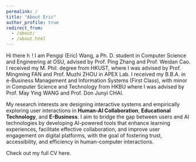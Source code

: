 ```yaml
---
permalink: /
title: "About Eric"
author_profile: true
redirect_from: 
  - /about/
  - /about.html
---
```



Hi there <img src='https://github-production-user-asset-6210df.s3.amazonaws.com/24524555/238178097-766d336d-b87d-44ba-807c-c51de2bc6b4d.gif' alt='hello' style='width: auto; height: 1em;'>! I am Pengqi (Eric) Wang, a Ph. D. student in Computer Science and Engineering at OSU, advised by <a href="https://www.pingzhang.net/index.html" style="text-decoration: none;">Prof. Ping Zhang</a> and <a href="https://medicine.osu.edu/find-faculty/non-clinical/biomedical-informatics/weidan-cao" style="text-decoration: none;">Prof. Weidan Cao</a>. I received my M. Phil. degree from HKUST, where I was advised by <a href="https://www.mingmingfan.com/" style="text-decoration: none;">Prof. Mingming FAN</a> and <a href="https://sosc.hkust.edu.hk/people/muzhi-zhou" style="text-decoration: none;">Prof. Muzhi ZHOU</a> in <a href="https://www.mingmingfan.com/lab/" style="text-decoration: none;">APEX Lab</a>. I received my B.B.A. in e-Business Management and Information Systems (First Class), with minor in Computer Science and Technology from HKBU where I was advised by <a href="https://staff.uic.edu.cn/ywang/en" style="text-decoration: none;">Prof. May Ying WANG</a> and <a href="https://sites.google.com/view/chaijunyi/home" style="text-decoration: none;">Prof. Don Junyi CHAI</a>. 

My research interests are designing interactive systems and empirically exploring user interactions in **Human-AI Collaboration**, **Educational Technology**, and **E-Business**. I aim to bridge the gap between users and AI technologies by developing AI-powered tools that enhance learning experiences, facilitate effective collaboration, and improve user engagement on digital platforms, with the goal of fostering trust, accessibility, and efficiency in human-computer interactions.

<!-- Check out my selected publications [here](https://ericwangpq.github.io/publications/).  -->
Check out my full CV <a href="https://ericwangpq.github.io/cv/" style="text-decoration: none;">here</a>.



